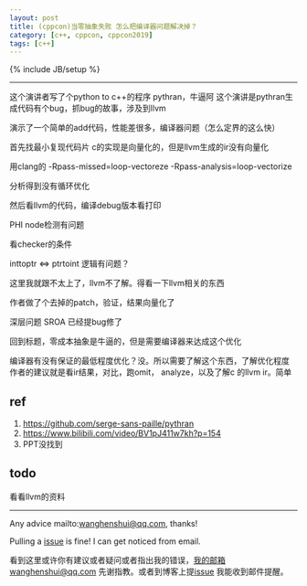 ```yaml
---
layout: post
title: (cppcon)当零抽象失败 怎么把编译器问题解决掉？
category: [c++, cppcon, cppcon2019]
tags: [c++]
---
```

{% include JB/setup %}

---

这个演讲者写了个python to c++的程序 pythran，牛逼阿
这个演讲是pythran生成代码有个bug，抓bug的故事，涉及到llvm



演示了一个简单的add代码，性能差很多，编译器问题（怎么定界的这么快）


首先找最小复现代码片
c的实现是向量化的，但是llvm生成的ir没有向量化



用clang的 -Rpass-missed=loop-vectoreze -Rpass-analysis=loop-vectorize

分析得到没有循环优化

然后看llvm的代码，编译debug版本看打印

PHI node检测有问题

看checker的条件

inttoptr <=>  ptrtoint  逻辑有问题？ 

这里我就跟不太上了，llvm不了解。得看一下llvm相关的东西

作者做了个去掉的patch，验证，结果向量化了

深层问题 SROA 已经提bug修了


回到标题，零成本抽象是牛逼的，但是需要编译器来达成这个优化

编译器有没有保证的最低程度优化？没。所以需要了解这个东西，了解优化程度
作者的建议就是看ir结果，对比，跑omit， analyze，以及了解c 的llvm ir。简单



## ref

1. https://github.com/serge-sans-paille/pythran 
2. https://www.bilibili.com/video/BV1pJ411w7kh?p=154
3. PPT没找到

## todo
 看看llvm的资料
   

---
Any advice mailto:wanghenshui@qq.com, thanks! 

Pulling a [issue](https://github.com/wanghenshui/wanghenshui.github.io/issues/new) is fine! I can get noticed from email.

看到这里或许你有建议或者疑问或者指出我的错误，我的邮箱wanghenshui@qq.com 先谢指教。或者到博客上提[issue](https://github.com/wanghenshui/wanghenshui.github.io/issues/new) 我能收到邮件提醒。

